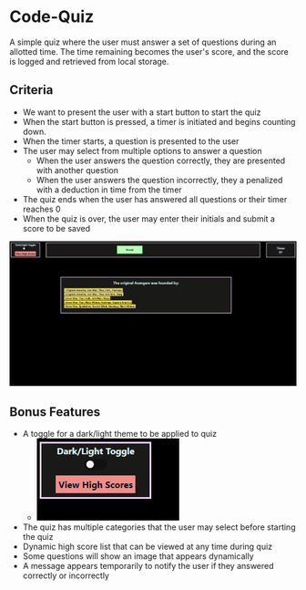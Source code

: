 # Code-Quiz

A simple quiz where the user must answer a set of questions during an allotted time. The time remaining becomes the user's score, and the score is logged and retrieved from local storage.

## Criteria

* We want to present the user with a start button to start the quiz
* When the start button is pressed, a timer is initiated and begins counting down.
* When the timer starts, a question is presented to the user
* The user may select from multiple options to answer a question
  * When the user answers the question correctly, they are presented with another question
  * When the user answers the question incorrectly, they a penalized with a deduction in time from the timer
* The quiz ends when the user has answered all questions or their timer reaches 0
* When the quiz is over, the user may enter their initials and submit a score to be saved

![Image of quiz in action](code_quiz_01.png)

## Bonus Features

* A toggle for a dark/light theme to be applied to quiz
  * ![Gif of dark/light mode toggle](dltoggle.gif)
* The quiz has multiple categories that the user may select before starting the quiz
* Dynamic high score list that can be viewed at any time during quiz
* Some questions will show an image that appears dynamically
* A message appears temporarily to notify the user if they answered correctly or incorrectly
